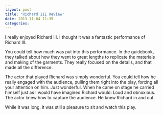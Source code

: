 ```yaml
---
layout: post
title: "Richard III Review"
date: 2013-11-04 11:35
categories: 
---
```


I really enjoyed Richard III. I thought it was a fantastic performance of Richard III. 

You could tell how much was put into this performance. In the guidebook, they talked about how they went to great lengths to replicate the materials and making of the garments. They really focused on the details, and that made all the difference. 

The actor that played Richard was simply wonderful. You could tell how he really engaged with the audience, pulling them right into the play, forcing all your attention on him. Just wonderful. When he came on stage he carried himself just as I would have imagined Richard would: Loud and obnoxious. The actor knew how to capture the audience. He knew Richard in and out. 

While it was long, it was still a pleasure to sit and watch this play. 


